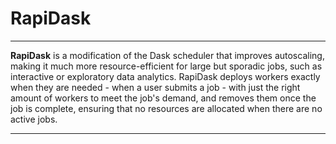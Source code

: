 # RapiDask
___
**RapiDask** is a modification of the Dask scheduler that improves autoscaling, making it much more resource-efficient for large but sporadic jobs, such as interactive or exploratory data analytics. RapiDask deploys workers exactly when they are needed - when a user submits a job - with just the right amount of workers to meet the job's demand, and removes them once the job is complete, ensuring that no resources are allocated when there are no active jobs.
___
